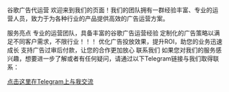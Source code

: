 谷歌广告代运营
欢迎来到我们的页面！我们的团队拥有一群经验丰富、专业的运营人员，致力于为各种行业的产品提供高效的广告运营方案。

服务亮点
专业的运营团队，具备丰富的谷歌广告运营经验
定制化的广告策略以满足不同客户需求，不限行业！！！
优化广告投放效果，提升ROI，助您的业务迅速成长
支持广告过审后付款，让您的合作更加放心
联系我们
如果您对我们的服务感兴趣，想要进一步了解或者有任何疑问，请通过以下Telegram链接与我们取得联系：

<a href="https://t.me/cxgoogle" rel="nofollow">点击这里在Telegram上与我交流</a>
